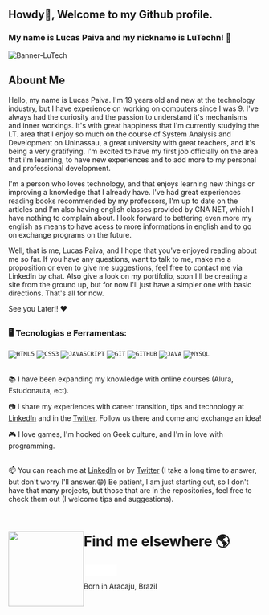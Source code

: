 ## Howdy👋, Welcome to my Github profile.
### My name is Lucas Paiva and my nickname is LuTechn! 🤖
<img src="https://i.ibb.co/k0Brp84/banner-Lu-Tech.jpg" alt="Banner-LuTech">


## Abount Me

Hello, my name is Lucas Paiva. I'm 19 years old and new at the technology industry, but I have experience on working on computers since I was 9. I've always had the curiosity and the passion to understand it's mechanisms and inner workings. 
  It's with great happiness that I'm currently studying the I.T. area that I enjoy so much on the course of System Analysis and Development on Uninassau, a great university with great teachers, and it's being a very gratifying.
  I'm excited to have my first job officially on the area that i'm learning, to have new experiences and to add more to my personal and professional development.

 I'm a person who loves technology, and that enjoys learning new things or improving a knowledge that I already have. I've had great experiences reading books recommended by my professors, I'm up to date on the articles and I'm also having english classes provided by CNA NET, which I have nothing to complain about. I look forward to bettering even more my english as means to have acess to more informations in english and to go on exchange programs on the future.

  Well, that is me, Lucas Paiva, and I hope that you've enjoyed reading about me so far. If you have any questions, want to talk to me, make me a proposition or even to give me suggestions, feel free to contact me via Linkedin by chat. Also give a look on my portifolio, soon I'll be creating a site from the ground up, but for now I'll just have a simpler one with basic directions.
 That's all for now.

See you Later!! ♥
<br>

##

### 🖥️ Tecnologias e Ferramentas: 
<!--<img width="300px" align="right" src="">-->
<code><img width="40px" src="https://cdn.jsdelivr.net/gh/devicons/devicon/icons/html5/html5-original-wordmark.svg" title = "HTML5"/></code>
<code><img width="40px" src="https://cdn.jsdelivr.net/gh/devicons/devicon/icons/css3/css3-original-wordmark.svg" title = "CSS3"/></code>
<code><img width="40px" src="https://cdn.jsdelivr.net/gh/devicons/devicon/icons/javascript/javascript-original.svg" title = "JAVASCRIPT"/></code>
<code><img width="40px" src="https://cdn.jsdelivr.net/gh/devicons/devicon/icons/git/git-original.svg" title = "GIT"/></code>
<code><img width="40px" src="https://cdn.jsdelivr.net/gh/devicons/devicon/icons/github/github-original.svg" title = "GITHUB"/></code>
<code><img width="40px" src="https://cdn.jsdelivr.net/gh/devicons/devicon/icons/java/java-original.svg" title = "JAVA"/></code>
<code><img width="40px" src="https://cdn.jsdelivr.net/gh/devicons/devicon/icons/mysql/mysql-original.svg" title = "MYSQL"/></code>
<br>
<br>

<div display="inline-block">
 <!--<p align="left">🤿 I am part of the students at <a href="https://www.alura.com.br/">Alura</a>;</p>-->
 <p align="left">📚 I have been expanding my knowledge with online courses (Alura, Estudonauta, ect).</p>
 <p align="left">📷 I share my experiences with career transition, tips and technology at <a href="https://www.linkedin.com/in/lucaspaivaso/">Linkedln</a> and in the <a href="https://twitter.com/LuTechn">Twitter</a>. Follow us there and come and exchange an idea!</p>
 <p align="left">🎮 I love games, I'm hooked on Geek culture, and I'm in love with programming.</p>
</div>
<br>
📫 You can reach me at <a href="https://www.linkedin.com/in/lucaspaivaso/">Linkedln</a> or by <a href="https://twitter.com/LuTechn">Twitter</a> (I take a long time to answer, but don't worry I'll answer.😁) Be patient, I am just starting out, so I don't have that many projects, but those that are in the repositories, feel free to check them out (I welcome tips and suggestions).
<br>
<br>
<div dsplay="inline-block">
 <a href="https://www.linkedin.com/in/lucaspaivaso/"><img align="left" width="150" height="150" src="https://i.ibb.co/FV747kB/octocat-1661920177928.png"></a>
 
 <h1 align="left"> Find me elsewhere 🌎</h1>
 <a href="https://www.instagram.com/LuTechn/" target="_blank"><img align="left" alt="Instagram" width="22px" src="https://github.com/Aakarsh-B/trying-repos/blob/master/insta.svg" />
<a href="[https://twitter.com/jeniblo_dev](https://twitter.com/LuTechn)" target="_blank"><img align="left" alt="Twitter" width="22px" src="https://github.com/Aakarsh-B/trying-repos/blob/master/twitter.svg" />
<a href="https://www.linkedin.com/in/lucaspaivaso/" target="_blank"><img align="left" alt="LinkedIn" width="22px" src="https://github.com/Aakarsh-B/trying-repos/blob/master/linkedin.svg" /></a>

</div>
<br>
<br>
Born in Aracaju, Brazil
